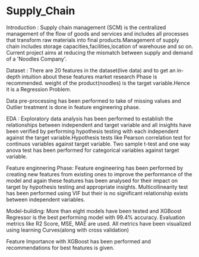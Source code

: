 # Supply_Chain

Introduction : Supply chain management (SCM) is the centralized management of the flow of goods and services and includes all processes that transform raw materials into final products.Management of supply chain includes storage capacities,facilities,location of warehouse and so on.
Current project aims at reducing the mismatch between supply and demand of a 'Noodles Company'.

Dataset : There are 20 features in the dataset(live data) and to get an in-depth intuition about these features market research Phase is recommended.
weight of the product(noodles) is the target variable.Hence it is a Regression Problem.

Data pre-processing has been performed to take of missing values and Outlier treatment is done in feature engineering phase.

EDA : Exploratory data analysis has been performed to establish the relationships between independent and target variable and all insights have been verified by performing hypothesis testing with each independent against the target variable.Hypothesis tests like Pearson correlation test for continuos variables against target variable. Two sample t-test and one way anova test has been performed for categorical variables against target variable.

Feature enginnering Phase: Feature engineering has been performed by creating new features from existing ones to improve the performance of the model and again these features has been analysed for their impact on target by hypothesis testing and appropriate insights.
Multicollinearity test has been performed using VIF but their is no significant relationship exists between independent variables.

Model-building: More than eight models have been tested and XGBoost Regressor is the best performing model with 99.4% accuracy.
Evaluation metrics like R2 Score, MSE, MAE are used. All metrics have been visualized using learning Curves(along with cross validation)

Feature Importance with XGBoost has been performed and recommendations for best features is given.
